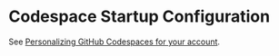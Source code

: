 # Codespace Startup Configuration

See [Personalizing GitHub Codespaces for your account](https://docs.github.com/en/codespaces/setting-your-user-preferences/personalizing-github-codespaces-for-your-account#dotfiles).
